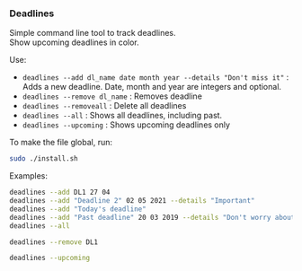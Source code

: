### Deadlines
Simple command line tool to track deadlines.  
Show upcoming deadlines in color.

Use:
* `deadlines --add dl_name date month year --details "Don't miss it"` : Adds a new deadline. Date, month and year are integers and optional.
* `deadlines --remove dl_name` : Removes deadline
* `deadlines --removeall` : Delete all deadlines
* `deadlines --all` : Shows all deadlines, including past.
* `deadlines --upcoming` : Shows upcoming deadlines only

To make the file global, run:
```bash
sudo ./install.sh
```

Examples:
```bash
deadlines --add DL1 27 04
deadlines --add "Deadline 2" 02 05 2021 --details "Important"
deadlines --add "Today's deadline"
deadlines --add "Past deadline" 20 03 2019 --details "Don't worry about it"
deadlines --all
```
```bash
deadlines --remove DL1
```
```bash
deadlines --upcoming
```
